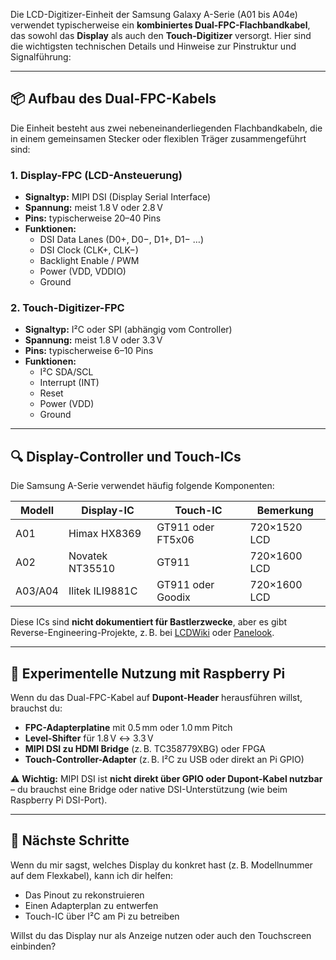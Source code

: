 Die LCD-Digitizer-Einheit der Samsung Galaxy A-Serie (A01 bis A04e) verwendet typischerweise ein **kombiniertes Dual-FPC-Flachbandkabel**, das sowohl das **Display** als auch den **Touch-Digitizer** versorgt. Hier sind die wichtigsten technischen Details und Hinweise zur Pinstruktur und Signalführung:

---

## 📦 Aufbau des Dual-FPC-Kabels

Die Einheit besteht aus zwei nebeneinanderliegenden Flachbandkabeln, die in einem gemeinsamen Stecker oder flexiblen Träger zusammengeführt sind:

### 1. **Display-FPC (LCD-Ansteuerung)**
- **Signaltyp:** MIPI DSI (Display Serial Interface)
- **Spannung:** meist 1.8 V oder 2.8 V
- **Pins:** typischerweise 20–40 Pins
- **Funktionen:**
  - DSI Data Lanes (D0+, D0−, D1+, D1− …)
  - DSI Clock (CLK+, CLK−)
  - Backlight Enable / PWM
  - Power (VDD, VDDIO)
  - Ground

### 2. **Touch-Digitizer-FPC**
- **Signaltyp:** I²C oder SPI (abhängig vom Controller)
- **Spannung:** meist 1.8 V oder 3.3 V
- **Pins:** typischerweise 6–10 Pins
- **Funktionen:**
  - I²C SDA/SCL
  - Interrupt (INT)
  - Reset
  - Power (VDD)
  - Ground

---

## 🔍 Display-Controller und Touch-ICs

Die Samsung A-Serie verwendet häufig folgende Komponenten:

| Modell | Display-IC | Touch-IC | Bemerkung |
|--------|------------|----------|-----------|
| A01    | Himax HX8369 | GT911 oder FT5x06 | 720×1520 LCD |
| A02    | Novatek NT35510 | GT911 | 720×1600 LCD |
| A03/A04 | Ilitek ILI9881C | GT911 oder Goodix | 720×1600 LCD |

Diese ICs sind **nicht dokumentiert für Bastlerzwecke**, aber es gibt Reverse-Engineering-Projekte, z. B. bei [LCDWiki](http://www.lcdwiki.com/) oder [Panelook](https://www.panelook.com/).

---

## 🧪 Experimentelle Nutzung mit Raspberry Pi

Wenn du das Dual-FPC-Kabel auf **Dupont-Header** herausführen willst, brauchst du:

- **FPC-Adapterplatine** mit 0.5 mm oder 1.0 mm Pitch
- **Level-Shifter** für 1.8 V ↔ 3.3 V
- **MIPI DSI zu HDMI Bridge** (z. B. TC358779XBG) oder FPGA
- **Touch-Controller-Adapter** (z. B. I²C zu USB oder direkt an Pi GPIO)

⚠️ **Wichtig:** MIPI DSI ist **nicht direkt über GPIO oder Dupont-Kabel nutzbar** – du brauchst eine Bridge oder native DSI-Unterstützung (wie beim Raspberry Pi DSI-Port).

---

## 🧭 Nächste Schritte

Wenn du mir sagst, welches Display du konkret hast (z. B. Modellnummer auf dem Flexkabel), kann ich dir helfen:

- Das Pinout zu rekonstruieren
- Einen Adapterplan zu entwerfen
- Touch-IC über I²C am Pi zu betreiben

Willst du das Display nur als Anzeige nutzen oder auch den Touchscreen einbinden?
